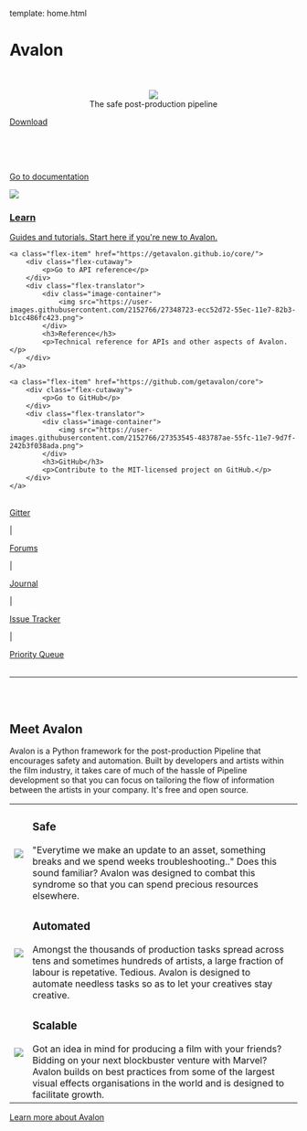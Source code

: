template: home.html

# Avalon

<br>
<br>

<div style="text-align: center">
	<img src="https://user-images.githubusercontent.com/2152766/27349489-58285f06-55ef-11e7-9229-b89320eae405.png">
	<p style="margin: 0">The safe post-production pipeline</p>
</div>

<a href="guides/#install" class="button blue">Download</a>

<br>
<br>
<br>

<div class="flex-container">
	<a class="flex-item" href="overview/">
		<div class="flex-cutaway">
			<p>Go to documentation</p>
		</div>
		<div class="flex-translator">
			<div class="image-container">
				<img src="https://user-images.githubusercontent.com/2152766/27348772-159b0b4a-55ed-11e7-8e0e-f780fc47d0c8.png">
			</div>
			<h3>Learn</h3>
			<p>Guides and tutorials. Start here if you're new to Avalon.</p>
		</div>
	</a>

	<a class="flex-item" href="https://getavalon.github.io/core/">
		<div class="flex-cutaway">
			<p>Go to API reference</p>
		</div>
		<div class="flex-translator">
			<div class="image-container">
				<img src="https://user-images.githubusercontent.com/2152766/27348723-ecc52d72-55ec-11e7-82b3-b1cc486fc423.png">
			</div>
			<h3>Reference</h3>
			<p>Technical reference for APIs and other aspects of Avalon.</p>
		</div>
	</a>

	<a class="flex-item" href="https://github.com/getavalon/core">
		<div class="flex-cutaway">
			<p>Go to GitHub</p>
		</div>
		<div class="flex-translator">
			<div class="image-container">
				<img src="https://user-images.githubusercontent.com/2152766/27353545-483787ae-55fc-11e7-9d7f-242b3f038ada.png">
			</div>
			<h3>GitHub</h3>
			<p>Contribute to the MIT-licensed project on GitHub.</p>
		</div>
	</a>
</div>

<br>

<div id="home-links">
    <div>
    	<a href="https://gitter.im/getavalon" target="_blank">Gitter</a> <p>|</p>
    	<a href="http://forums.getavalon.io" target="_blank">Forums</a> <p>|</p>
    	<a href="https://mindbender-studio.github.io/journal" target="_blank">Journal</a> <p>|</p>
    	<a href="https://github.com/getavalon/core/issues" target="_blank">Issue Tracker</a> <p>|</p>
    	<a href="https://github.com/getavalon/core/projects/1" target="_blank">Priority Queue</a>
    </div>
</div>

<br>
 
---

<br>
<br>


## Meet Avalon

Avalon is a Python framework for the post-production Pipeline that encourages safety and automation. Built by developers and artists within the film industry, it takes care of much of the hassle of Pipeline development so that you can focus on tailoring the flow of information between the artists in your company. It's free and open source.

<table id="home-features">
	<tr>
		<td>
			<img src="https://user-images.githubusercontent.com/2152766/27373641-0581f7b8-5661-11e7-9cbd-a92c963aa9a4.png">
		</td>
		<td>
			<h3>Safe</h3>
			"Everytime we make an update to an asset, something breaks and we spend weeks troubleshooting.." Does this sound familiar? Avalon was designed to combat this syndrome so that you can spend precious resources elsewhere.
		</td>
	</tr>
	<tr>
		<td>
			<img src="https://user-images.githubusercontent.com/2152766/27373644-0783499a-5661-11e7-96dc-7b1690aee5f1.png">
		</td>
		<td>
			<h3>Automated</h3>
			Amongst the thousands of production tasks spread across tens and sometimes hundreds of artists, a large fraction of labour is repetative. Tedious. Avalon is designed to automate needless tasks so as to let your creatives stay creative.
		</td>
	</tr>
	<tr>
		<td>
			<img src="https://user-images.githubusercontent.com/2152766/27373642-0674784e-5661-11e7-9215-7a83af26bc10.png">
		</td>
		<td>
			<h3>Scalable</h3>
			Got an idea in mind for producing a film with your friends? Bidding on your next blockbuster venture with Marvel? Avalon builds on best practices from some of the largest visual effects organisations in the world and is designed to facilitate growth.
		</td>
	</tr>
</table>

<a href="overview/" class="button red">Learn more about Avalon</a>


<br>
<br>

<div style="display: none">
TODO(marcus): Format this nicely.

---

<br>

## Built on

!!! danger "Note to self"

	Format this

Open source software used in this open source software.

- Pyblish
- jsonschema
- qtawesome
- requests
- six
- Qt.py
- toml
- MongoDB
- PyMongo
- PyQt
- Qt
- QML

<br>

---

## Support

!!! danger "Note to self"
  
 	Insert logos here.

- ftrack
- Shotgun
- Perforce
- Maya
- Nuke
- Houdini
- Clarisse
- Mudbox
- Zbrush
- Photoshop
- After Effects
- Flame

<br>
<br>

---

<br>

## Industries

<div class="flex-container">
	<a class="flex-item" href="overview/">
		<div class="flex-translator">
			<div class="image-container">
				<img src="https://user-images.githubusercontent.com/2152766/27348772-159b0b4a-55ed-11e7-8e0e-f780fc47d0c8.png">
			</div>
			<h3>Animation & Graphic Design</h3>
			<p>Track complex animation productions and communicate with your team of artists to ensure everyone is on the same page and on schedule.</p>
		</div>
	</a>

	<a class="flex-item" href="https://getavalon.github.io/core/">
		<div class="flex-translator">
			<div class="image-container">
				<img src="https://user-images.githubusercontent.com/2152766/27348723-ecc52d72-55ec-11e7-82b3-b1cc486fc423.png">
			</div>
			<h3>Episodic TV & Feature Film</h3>
			<p>Let ftrack become the backbone of your VFX pipeline as its powerful API and integrations allow your studio to collaborate with production teams worldwide.</p>
		</div>
	</a>

	<a class="flex-item" href="https://github.com/getavalon/core">
		<div class="flex-translator">
			<div class="image-container">
				<img src="https://user-images.githubusercontent.com/2152766/27353545-483787ae-55fc-11e7-9d7f-242b3f038ada.png">
			</div>
			<h3>Marketing & Advertising</h3>
			<p>Manage your shortform project team and assets to ensure a smooth production with tight deadlines. Review media with collaborators and clients to gain swift approval.</p>
		</div>
	</a>

	<a class="flex-item" href="https://github.com/getavalon/core">
		<div class="flex-translator">
			<div class="image-container">
				<img src="https://user-images.githubusercontent.com/2152766/27353545-483787ae-55fc-11e7-9d7f-242b3f038ada.png">
			</div>
			<h3>Virtual & Augmented Reality</h3>
			<p>Create your next cutting edge VR/AR project with a production proven solution to ensure your team reaches the finish line on time and on budget.</p>
		</div>
	</a>
</div>

<br>

---

</div>

<br>
<br>
<br>
<br>
